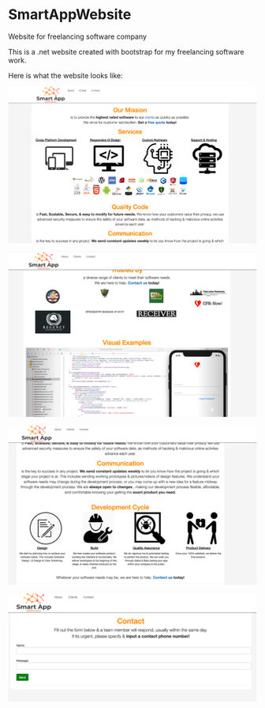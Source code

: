# SmartAppWebsite
Website for freelancing software company

This is a .net website created with bootstrap for my freelancing software work.

Here is what the website looks like:

![Alt text](img1.png "Image #1")

![Alt text](img2.png "Image #2")

![Alt text](img3.png "Image #3")

![Alt text](img4.png "Image #4")
